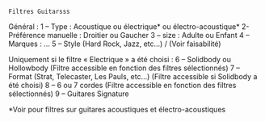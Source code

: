     Filtres Guitarsss

Général :
1 – Type : Acoustique ou électrique* ou électro-acoustique*
2- Préférence manuelle : Droitier ou Gaucher
3 – size : Adulte ou Enfant
4 – Marques : ...
5 – Style (Hard Rock, Jazz, etc…) / (Voir faisabilité)

Uniquement si le filtre « Electrique » a été choisi :
6 – Solidbody ou Hollowbody (Filtre accessible en fonction des filtres sélectionnés)
7 – Format (Strat, Telecaster, Les Pauls, etc…) (Filtre accessible si Solidbody a été choisi)
8 – 6 ou 7 cordes (Filtre accessible en fonction des filtres sélectionnés)
9 – Guitares Signature

\*Voir pour filtres sur guitares acoustiques et électro-acoustiques
